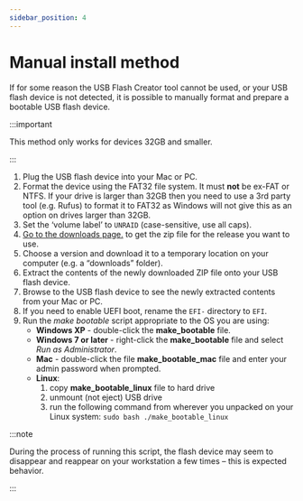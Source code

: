 ```yaml
---
sidebar_position: 4
---
```


# Manual install method

If for some reason the USB Flash Creator tool cannot be used, or your USB flash device is not detected, it is possible to manually format and prepare a bootable USB flash device.

:::important

This method only works for devices 32GB and smaller.

:::

1. Plug the USB flash device into your Mac or PC.
2. Format the device using the FAT32 file system. It must **not** be ex-FAT or NTFS. If your drive is larger than 32GB then you need to use a 3rd party tool (e.g. Rufus) to format it to FAT32 as Windows will not give this as an option on drives larger than 32GB.
3. Set the ‘volume label’ to `UNRAID` (case-sensitive, use all caps).
4. [Go to the downloads page.](http://lime-technology.com/download/) to get the zip file for the release you want to use.
5. Choose a version and download it to a temporary location on your computer (e.g. a “downloads” folder).
6. Extract the contents of the newly downloaded ZIP file onto your USB flash device.
7. Browse to the USB flash device to see the newly extracted contents from your Mac or PC.
8. If you need to enable UEFI boot, rename the `EFI-` directory to `EFI`.
9. Run the _make bootable_ script appropriate to the OS you are using:
    * **Windows XP** - double-click the **make_bootable** file.
    * **Windows 7 or later** - right-click the **make_bootable** file and select _Run as Administrator_.
    * **Mac** - double-click the file **make_bootable_mac** file and enter your admin password when prompted.
    * **Linux**:
      1. copy **make_bootable_linux** file to hard drive
      2. unmount (not eject) USB drive
      3. run the following command from wherever you unpacked on your Linux system: `sudo bash ./make_bootable_linux`

:::note

During the process of running this script, the flash device may seem to disappear and reappear on your workstation a few times – this is expected behavior.

:::
